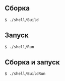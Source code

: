 ## Сборка

    $ ./shell/Build
    
## Запуск

    $ ./shell/Run
    
## Сборка и запуск

    $ ./shell/BuildRun
